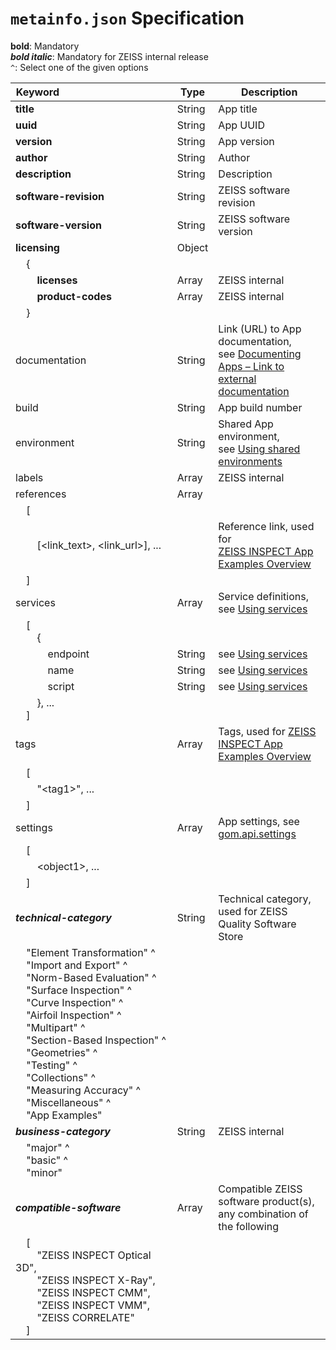 # `metainfo.json` Specification

<b>bold</b>: Mandatory<br>
<b><i>bold italic</i></b>: Mandatory for ZEISS internal release<br>
`^`: Select one of the given options


| Keyword&nbsp;&nbsp;&nbsp;&nbsp;&nbsp;&nbsp;&nbsp;&nbsp;&nbsp;&nbsp;&nbsp;&nbsp;&nbsp;&nbsp;&nbsp;&nbsp;&nbsp;&nbsp;&nbsp;&nbsp;&nbsp;&nbsp;&nbsp;&nbsp;&nbsp;&nbsp;&nbsp;&nbsp;&nbsp;&nbsp;&nbsp;&nbsp;&nbsp;&nbsp;&nbsp;&nbsp;&nbsp;&nbsp;&nbsp;&nbsp;                                                                                                                                                                                                                                                                                                                                                                                                                                                                                                                                                                                                                                                                                    | Type   | Description                                                                                                                                                                 |
|--------------------------------------------------------------------------------------------------------------------------------------------------------------------------------------------------------------------------------------------------------------------------------------------------------------------------------------------------------------------------------------------------------------------------------------------------------------------------------------------------------------------------------------------------------------------------------------------------------------------------------------------------------------------------------------------|--------|-----------------------------------------------------------------------------------------------------------------------------------------------------------------------------|
| **title**                                                                                                                                                                                                                                                                                                                                                                                                                                                                                                                                                                                                                                                                                      | String | App title                                                                                                                                                                   |
| **uuid**                                                                                                                                                                                                                                                                                                                                                                                                                                                                                                                                                                                                                                                                                       | String | App UUID                                                                                                                                                                    |
| **version**                                                                                                                                                                                                                                                                                                                                                                                                                                                                                                                                                                                                                                                                                    | String | App version                                                                                                                                                                 |
| **author**                                                                                                                                                                                                                                                                                                                                                                                                                                                                                                                                                                                                                                                                                     | String | Author                                                                                                                                                                      |
| **description**                                                                                                                                                                                                                                                                                                                                                                                                                                                                                                                                                                                                                                                                                | String | Description                                                                                                                                                                 |
| **software-revision**                                                                                                                                                                                                                                                                                                                                                                                                                                                                                                                                                                                                                                                                          | String | ZEISS software revision                                                                                                                                                     |
| **software-version**                                                                                                                                                                                                                                                                                                                                                                                                                                                                                                                                                                                                                                                                           | String | ZEISS software version                                                                                                                                                      |
| **licensing**                                                                                                                                                                                                                                                                                                                                                                                                                                                                                                                                                                                                                                                                                  | Object |                                                                                                                                                                             |
| &nbsp;&nbsp;&nbsp;&nbsp;{                                                                                                                                                                                                                                                                                                                                                                                                                                                                                                                                                                                                                                                                  |        |                                                                                                                                                                             |
| &nbsp;&nbsp;&nbsp;&nbsp;&nbsp;&nbsp;&nbsp;&nbsp;**licenses**                                                                                                                                                                                                                                                                                                                                                                                                                                                                                                                                                                                                                                   | Array  | ZEISS internal                                                                                                                                                              |
| &nbsp;&nbsp;&nbsp;&nbsp;&nbsp;&nbsp;&nbsp;&nbsp;**product-codes**                                                                                                                                                                                                                                                                                                                                                                                                                                                                                                                                                                                                                              | Array  | ZEISS internal                                                                                                                                                              |
| &nbsp;&nbsp;&nbsp;&nbsp;}                                                                                                                                                                                                                                                                                                                                                                                                                                                                                                                                                                                                                                                                  |        |                                                                                                                                                                             |
| documentation                                                                                                                                                                                                                                                                                                                                                                                                                                                                                                                                                                                                                                                                              | String | Link (URL) to App documentation,<br>see <a href="../app_documentation/app_documentation.html#link-to-external-documentation">Documenting Apps &ndash; Link to external documentation</a> |
| build                                                                                                                                                                                                                                                                                                                                                                                                                                                                                                                                                                                                                                                                                      | String | App build number                                                                                                                                                            |
| environment                                                                                                                                                                                                                                                                                                                                                                                                                                                                                                                                                                                                                                                                                | String | Shared App environment,<br>see <a href="../using_shared_environments/using_shared_environments.html">Using shared environments</a>                         |
| labels                                                                                                                                                                                                                                                                                                                                                                                                                                                                                                                                                                                                                                                                                     | Array  | ZEISS internal                                                                                                                                                              |
| references                                                                                                                                                                                                                                                                                                                                                                                                                                                                                                                                                                                                                                                                                 | Array  |                                                                                                                                                                             |
| &nbsp;&nbsp;&nbsp;&nbsp;[                                                                                                                                                                                                                                                                                                                                                                                                                                                                                                                                                                                                                                                                  |        |                                                                                                                                                                             |
| &nbsp;&nbsp;&nbsp;&nbsp;&nbsp;&nbsp;&nbsp;&nbsp;[\<link_text>, \<link_url>], ...                                                                                                                                                                                                                                                                                                                                                                                                                                                                                                                                                                                                           |        | Reference link, used for<br><a href="../../python_examples/examples_overview.html">ZEISS INSPECT App Examples Overview</a>                                               |
| &nbsp;&nbsp;&nbsp;&nbsp;]                                                                                                                                                                                                                                                                                                                                                                                                                                                                                                                                                                                                                                                                  |        |                                                                                                                                                                             |
| services                                                                                                                                                                                                                                                                                                                                                                                                                                                                                                                                                                                                                                                                                   | Array  | Service definitions, see <a href="../using_services/using_services.html">Using services</a>                                                  |
| &nbsp;&nbsp;&nbsp;&nbsp;[<br>&nbsp;&nbsp;&nbsp;&nbsp;&nbsp;&nbsp;&nbsp;&nbsp;{                                                                                                                                                                                                                                                                                                                                                                                                                                                                                                                                                                                                             |        |                                                                                                                                                                             |
| &nbsp;&nbsp;&nbsp;&nbsp;&nbsp;&nbsp;&nbsp;&nbsp;&nbsp;&nbsp;&nbsp;&nbsp;endpoint                                                                                                                                                                                                                                                                                                                                                                                                                                                                                                                                                                                                           | String | see <a href="../using_services/using_services.html">Using services</a>                                                                       |
| &nbsp;&nbsp;&nbsp;&nbsp;&nbsp;&nbsp;&nbsp;&nbsp;&nbsp;&nbsp;&nbsp;&nbsp;name                                                                                                                                                                                                                                                                                                                                                                                                                                                                                                                                                                                                               | String | see <a href="../using_services/using_services.html">Using services</a>                                                                       |
| &nbsp;&nbsp;&nbsp;&nbsp;&nbsp;&nbsp;&nbsp;&nbsp;&nbsp;&nbsp;&nbsp;&nbsp;script                                                                                                                                                                                                                                                                                                                                                                                                                                                                                                                                                                                                             | String | see <a href="../using_services/using_services.html">Using services</a>                                                                       |
| &nbsp;&nbsp;&nbsp;&nbsp;&nbsp;&nbsp;&nbsp;&nbsp;}, ...<br>&nbsp;&nbsp;&nbsp;&nbsp;]                                                                                                                                                                                                                                                                                                                                                                                                                                                                                                                                                                                                        |        |                                                                                                                                                                             |
| tags                                                                                                                                                                                                                                                                                                                                                                                                                                                                                                                                                                                                                                                                                       | Array  | Tags, used for <a href="../../python_examples/examples_overview.html">ZEISS INSPECT App Examples Overview</a>                                                               |
| &nbsp;&nbsp;&nbsp;&nbsp;[                                                                                                                                                                                                                                                                                                                                                                                                                                                                                                                                                                                                                                                                  |        |                                                                                                                                                                             |
| &nbsp;&nbsp;&nbsp;&nbsp;&nbsp;&nbsp;&nbsp;&nbsp;"\<tag1\>", ...                                                                                                                                                                                                                                                                                                                                                                                                                                                                                                                                                                                                                            |        |                                                                                                                                                                             |
| &nbsp;&nbsp;&nbsp;&nbsp;]                                                                                                                                                                                                                                                                                                                                                                                                                                                                                                                                                                                                                                                                  |        |                                                                                                                                                                             |
| settings                                                                                                                                                                                                                                                                                                                                                                                                                                                                                                                                                                                                                                                                                   | Array  | App settings, see <a href="../../python_api/python_api.html#gom-api-settings">gom.api.settings</a>                                                       |
| &nbsp;&nbsp;&nbsp;&nbsp;[                                                                                                                                                                                                                                                                                                                                                                                                                                                                                                                                                                                                                                                                  |        |                                                                                                                                                                             |
| &nbsp;&nbsp;&nbsp;&nbsp;&nbsp;&nbsp;&nbsp;&nbsp;\<object1\>, ...                                                                                                                                                                                                                                                                                                                                                                                                                                                                                                                                                                                                                           |        |                                                                                                                                                                             |
| &nbsp;&nbsp;&nbsp;&nbsp;]                                                                                                                                                                                                                                                                                                                                                                                                                                                                                                                                                                                                                                                                  |        |                                                                                                                                                                             |
| <b><i>technical-category</i></b>                                                                                                                                                                                                                                                                                                                                                                                                                                                                                                                                                                                                                                                                         | String | Technical category, used for ZEISS Quality Software Store                                                                                                                   |
| &nbsp;&nbsp;&nbsp;&nbsp;"Element Transformation" ^<br>&nbsp;&nbsp;&nbsp;&nbsp;"Import and Export" ^<br>&nbsp;&nbsp;&nbsp;&nbsp;"Norm-Based Evaluation" ^<br>&nbsp;&nbsp;&nbsp;&nbsp;"Surface Inspection" ^<br>&nbsp;&nbsp;&nbsp;&nbsp;"Curve Inspection" ^<br>&nbsp;&nbsp;&nbsp;&nbsp;"Airfoil Inspection" ^<br>&nbsp;&nbsp;&nbsp;&nbsp;"Multipart" ^<br>&nbsp;&nbsp;&nbsp;&nbsp;"Section-Based Inspection" ^<br>&nbsp;&nbsp;&nbsp;&nbsp;"Geometries" ^<br>&nbsp;&nbsp;&nbsp;&nbsp;"Testing" ^<br>&nbsp;&nbsp;&nbsp;&nbsp;"Collections" ^<br>&nbsp;&nbsp;&nbsp;&nbsp;"Measuring Accuracy" ^<br>&nbsp;&nbsp;&nbsp;&nbsp;"Miscellaneous" ^<br>&nbsp;&nbsp;&nbsp;&nbsp;"App Examples" |        |                                                                                                                                                                             |
| <b><i>business-category</i></b>                                                                                                                                                                                                                                                                                                                                                                                                                                                                                                                                                                                                                                                                          | String | ZEISS internal                                                                                                                                                              |
| &nbsp;&nbsp;&nbsp;&nbsp;"major" ^<br>&nbsp;&nbsp;&nbsp;&nbsp;"basic" ^<br>&nbsp;&nbsp;&nbsp;&nbsp;"minor"                                                                                                                                                                                                                                                                                                                                                                                                                                                                                                                                                                                |        |                                                                                                                                                                             |
| <b><i>compatible-software</i></b>                                                                                                                                                                                                                                                                                                                                                                                                                                                                                                                                                                                                                                                                        | Array  | Compatible ZEISS software product(s),<br>any combination of the following                                                                                                      |
| &nbsp;&nbsp;&nbsp;&nbsp;[<br>&nbsp;&nbsp;&nbsp;&nbsp;&nbsp;&nbsp;&nbsp;&nbsp;"ZEISS INSPECT Optical 3D", <br>&nbsp;&nbsp;&nbsp;&nbsp;&nbsp;&nbsp;&nbsp;&nbsp;"ZEISS INSPECT X-Ray",<br>&nbsp;&nbsp;&nbsp;&nbsp;&nbsp;&nbsp;&nbsp;&nbsp;"ZEISS INSPECT CMM",<br>&nbsp;&nbsp;&nbsp;&nbsp;&nbsp;&nbsp;&nbsp;&nbsp;"ZEISS INSPECT VMM",<br>&nbsp;&nbsp;&nbsp;&nbsp;&nbsp;&nbsp;&nbsp;&nbsp;"ZEISS CORRELATE"<br>&nbsp;&nbsp;&nbsp;&nbsp;]                                                                                                                                                                                                                                                      |        |                                                                                                                                                                             |
